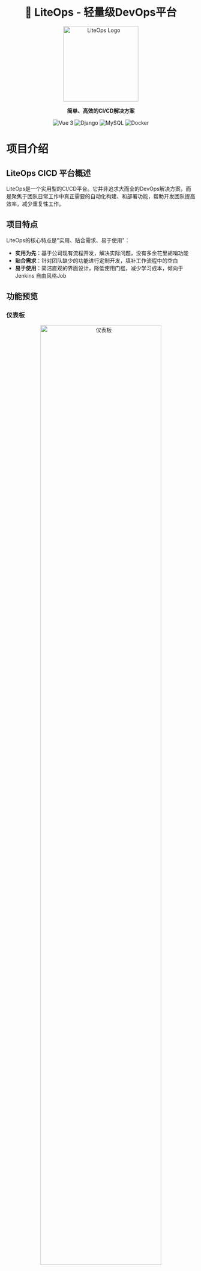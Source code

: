 <div align="center">

# 🚀 LiteOps - 轻量级DevOps平台

<img src="liteops-sidebar.png" alt="LiteOps Logo" width="200"/>

**简单、高效的CI/CD解决方案**

</div>

<p align="center">
  <img src="https://img.shields.io/badge/Vue.js-3-42b883?style=flat-square&logo=vue.js" alt="Vue 3"/>
  <img src="https://img.shields.io/badge/Django-4.2-092e20?style=flat-square&logo=django" alt="Django"/>
  <img src="https://img.shields.io/badge/MySQL-8.0-4479a1?style=flat-square&logo=mysql" alt="MySQL"/>
  <img src="https://img.shields.io/badge/Docker-Ready-2496ed?style=flat-square&logo=docker" alt="Docker"/>
</p>

# 项目介绍

## LiteOps CICD 平台概述

LiteOps是一个实用型的CI/CD平台。它并非追求大而全的DevOps解决方案，而是聚焦于团队日常工作中真正需要的自动化构建、和部署功能，帮助开发团队提高效率，减少重复性工作。

## 项目特点

LiteOps的核心特点是"实用、贴合需求、易于使用"：

- **实用为先**：基于公司现有流程开发，解决实际问题，没有多余花里胡哨功能
- **贴合需求**：针对团队缺少的功能进行定制开发，填补工作流程中的空白
- **易于使用**：简洁直观的界面设计，降低使用门槛，减少学习成本，倾向于Jenkins 自由风格Job

## 功能预览

### 仪表板
<div align="center">
<img src="image/dashboard.png" alt="仪表板" width="80%"/>
<p>系统仪表板 - 整体概览，快速查看系统状态</p>
</div>

### 项目管理
<div align="center">
<img src="image/projects_list.png" alt="项目列表" width="80%"/>
<p>项目列表 - 统一管理所有项目</p>
</div>

### 构建任务
<div align="center">
<img src="image/build_tasks.png" alt="构建任务" width="80%"/>
<p>构建任务 - 手动触发构建</p>
</div>

<div align="center">
<img src="image/build_execution.png" alt="构建需求" width="80%"/>
<p>构建任务 - 填写构建需求</p>
</div>

<div align="center">
<img src="image/build_tasks_log.png" alt="构建日志" width="80%"/>
<p>构建日志 - 实时查看构建过程和结果</p>
</div>

### 构建历史
<div align="center">
<img src="image/build_history1.png" alt="构建历史1" width="80%"/>
<p>构建历史 - 阶段错误状态追踪</p>
</div>

<div align="center">
<img src="image/build_history2.png" alt="构建历史2" width="80%"/>
<p>构建记录详情 - 暂停状态追踪</p>
</div>

<div align="center">
<img src="image/build_history3.png" alt="构建历史3" width="80%"/>
<p>构建历史日志</p>
</div>

### 系统配置
<div align="center">
<img src="image/system_basic.png" alt="系统设置" width="80%"/>
<p>系统基础设置 - 灵活的系统配置管理</p>
</div>

<div align="center">
<img src="image/cerdentials_kubeconfig.png" alt="凭据配置" width="80%"/>
<p>凭据管理 - 安全的凭据和配置文件管理</p>
</div>

## 项目背景

在日常开发工作中，我发现现有的工作流程存在一些功能缺失。市面上的CI/CD工具虽然功能丰富，但往往存在以下问题：

1. 与公司现有流程不匹配，需要大量定制。比如我们不允许自动化构建（webhook调用），只允许测试手动构建，便于知道发布之后修改了什么功能/bug。
2. 功能过于复杂，团队实际只需要其中一小部分
3. 学习和维护成本高（Jenkins Pipeline）
4. 难以满足团队特定的自动化需求

LiteOps正是基于这些实际问题开发的，它不追求"高大上"的全面解决方案，而是专注于解决团队日常工作中的实际痛点，提供刚好满足需求的功能。更多的是发布记录功能。如：测试去构建的时候需要去填写构建需求、可观测发布分支最后提交人以及提交commit记录。

## 技术架构

LiteOps采用前后端分离的架构设计：

### 前端技术栈

- **Vue 3**：渐进式JavaScript框架
- **Ant Design Vue 4.x**：基于Vue的UI组件库
- **Axios**：基于Promise的HTTP客户端
- **Vue Router**：Vue官方路由管理器
- **echarts**：数据可视化图表库

### 后端技术栈

- **Django 4.2**：Python Web框架
- **Django Channels**：WebSocket支持
- **MySQL 8**：关系型数据库
- **GitPython**：Git操作库
- **Python-GitLab**：GitLab API客户端
- **JWT认证**：用户身份验证

### 部署架构

LiteOps采用容器化部署方案，主要包含以下组件：

```
┌─────────────────────┐    ┌─────────────────────┐
│   Nginx (Port 80)   │    │  Django (Port 8900) │
│   静态文件服务        │◄───┤  后端API服务         │
└─────────────────────┘    └─────────────────────┘
                                       │
                           ┌─────────────────────┐
                           │  MySQL (Port 3306)  │
                           │  数据库服务          │
                           └─────────────────────┘
                                       │
                           ┌─────────────────────┐
                           │  Docker in Docker   │
                           │  CI/CD构建环境       │
                           └─────────────────────┘
```

**部署特点**：
- **Docker**：容器化部署，环境一致性
- **Docker in Docker**：支持CI/CD构建环境，完全隔离
- **一键部署**：自动化脚本部署，简化操作流程
- **多阶段构建**：优化镜像大小，提高构建效率

## 项目目标

LiteOps的目标是解决团队在开发流程中的实际问题，具体包括：

1. 自动化团队中重复性高的构建和部署工作，节省人力成本
2. 标准化项目的构建流程，减少人为错误
3. 提供清晰的构建状态和日志，方便问题排查
4. 支持团队特有的部署需求，适应现有的服务器环境
5. 简化权限管理

## 适用场景

LiteOps主要适用于以下场景：

- 需要解决特定CI/CD痛点的开发团队
- 现有流程中缺少自动化构建和部署环节的项目
- 希望减少手动操作、提高效率的开发环境
- 对现有工具不满意，需要更贴合实际工作流程的解决方案

## 🚀 快速部署

### 前置要求

在开始部署之前，请确保您的系统满足以下要求：

- **操作系统**：Linux (推荐 Ubuntu 20.04+、CentOS 7+)
- **Docker**：版本 20.0+ 
- **Docker Compose**：版本 2.0+
- **磁盘空间**：至少 5GB 可用空间
- **内存**：推荐 4GB
- **网络**：能够访问 Docker Hub 和相关软件源

### 快速开始

#### 1. 获取部署文件

您需要获取以下部署文件：

- `start-containers.sh` - 一键部署脚本
- `liteops_init.sql` - 数据库初始化文件
- `liteops` - Docker镜像

#### 2. 获取Docker镜像

```bash
# 拉取LiteOps镜像（如果有公开镜像仓库）
docker pull liteops/liteops:v1

# 或者从提供的镜像文件加载
# docker load < liteops-v1.tar
```

#### 3. 准备部署文件

创建部署目录并放置必要文件：

```bash
# 创建部署目录
mkdir liteops-deploy
cd liteops-deploy

# 将以下文件放入此目录：
# - start-containers.sh
# - liteops_init.sql
```

#### 4. 一键部署

使用提供的启动脚本进行自动化部署：

```bash
# 给启动脚本执行权限
chmod +x start-containers.sh

# 执行一键部署
./start-containers.sh
```

启动脚本会自动完成以下操作：


#### 5. 验证部署

部署完成后，您可以通过以下方式验证：

```bash
# 检查容器状态
docker ps

# 检查日志
docker logs liteops
🐳 启动 Docker in Docker 环境...
🚀 启动 Docker daemon (轻量级CI/CD模式)...
⏳ 等待 Docker daemon 启动...
time="2025-06-13T02:15:10.086745884Z" level=warning msg="CDI setup error /etc/cdi: failed to monitor for changes: no such file or directory"
time="2025-06-13T02:15:10.086771075Z" level=warning msg="CDI setup error /var/run/cdi: failed to monitor for changes: no such file or directory"
✅ Docker daemon 启动成功
🔍 验证 Docker 功能...
✅ Docker daemon 版本: 28.2.2
✅ 存储驱动: vfs
🎉 Docker in Docker 环境启动完成 (轻量级CI/CD模式)
Starting nginx...
Starting nginx: nginx.
Starting backend service...
INFO:     Started server process [188]
INFO:     Waiting for application startup.
INFO:     ASGI 'lifespan' protocol appears unsupported.
INFO:     Application startup complete.
INFO:     Uvicorn running on http://0.0.0.0:8900 (Press CTRL+C to quit)
docker logs liteops-mysql
```

### 访问应用

部署成功后，您可以通过以下地址访问：

- **前端界面**：http://localhost
- **后端API**：http://localhost:8900/api/
- **MySQL数据库**：localhost:3306

### 默认登录信息

- **用户名**：admin
- **密码**：admin123 (初始密码，可自行修改)

## 项目当前状态

LiteOps目前处于未完善状态，虽然核心功能已经初步实现，但仍有许多需求和功能有待完善，。我希望通过开放的方式收集更多的需求和建议，使这个项目能够更好地服务于实际开发场景。

### 需求征集

我诚挚邀请你在查看[功能介绍文档](https://liteops.ext4.cn)和了解LiteOps后，提供宝贵的意见和建议：

功能介绍文档：https://liteops.ext4.cn

- **功能需求**：你希望看到哪些新功能或改进？
- **用户体验**：界面和操作流程是否符合你的使用习惯？
- **实际场景**：在你的工作环境中，有哪些CI/CD痛点尚未解决？

## 📞 联系我

如果您对LiteOps有任何建议、问题或需求，欢迎通过以下方式联系我：

- **邮箱**：hukdoesn@163.com
- **GitHub Issues**：[提交问题或建议](https://github.com/hukdoesn/liteops/issues)

---